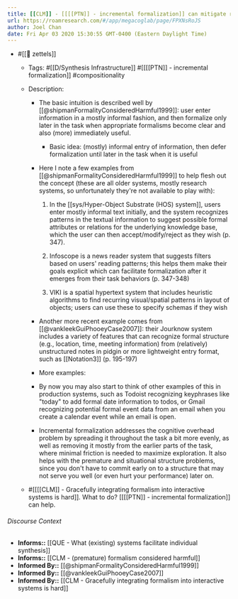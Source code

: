 ```yaml
---
title: [[CLM]] - [[[[PTN]] - incremental formalization]] can mitigate risks of formalism in interactive systems
url: https://roamresearch.com/#/app/megacoglab/page/FPXNsRoJS
author: Joel Chan
date: Fri Apr 03 2020 15:30:55 GMT-0400 (Eastern Daylight Time)
---
```


- #[[🌲 zettels]]

    - Tags:  #[[D/Synthesis Infrastructure]] #[[[[PTN]] - incremental formalization]] #compositionality

    - Description:

        - The basic intuition is described well by [[@shipmanFormalityConsideredHarmful1999]]: user enter information in a mostly informal fashion, and then formalize only later in the task when appropriate formalisms become clear and also (more) immediately useful.

            - Basic idea: (mostly) informal entry of information, then defer formalization until later in the task when it is useful

        - Here I note a few examples from [[@shipmanFormalityConsideredHarmful1999]] to help flesh out the concept (these are all older systems, mostly research systems, so unfortunately they're not available to play with):

            1. In the [[sys/Hyper-Object Substrate (HOS) system]], users enter mostly informal text initially, and the system recognizes patterns in the textual information to suggest possible formal attributes or relations for the underlying knowledge base, which the user can then accept/modify/reject as they wish (p. 347).

            1. Infoscope is a news reader system that suggests filters based on users' reading patterns; this helps them make their goals explicit which can facilitate formalization after it emerges from their task behaviors (p. 347-348)

            1. VIKI is a spatial hypertext system that includes heuristic algorithms to find recurring visual/spatial patterns in layout of objects; users can use these to specify schemas if they wish

        - Another more recent example comes from [[@vankleekGuiPhooeyCase2007]]: their Jourknow system includes a variety of features that can recognize formal structure (e.g., location, time, meeting information) from (relatively) unstructured notes in pidgin or more lightweight entry format, such as [[Notation3]] (p. 195-197)

        - More examples:

        - By now you may also start to think of other examples of this in production systems, such as Todoist recognizing keyphrases like "today" to add formal date information to todos, or Gmail recognizing potential formal event data from an email when you create a calendar event while an email is open.

        - Incremental formalization addresses the cognitive overhead problem by spreading it throughout the task a bit more evenly, as well as removing it mostly from the earlier parts of the task, where minimal friction is needed to maximize exploration. It also helps with the premature and situational structure problems, since you don't have to commit early on to a structure that may not serve you well (or even hurt your performance) later on.

    - #[[[[CLM]] - Gracefully integrating formalism into interactive systems is hard]]. What to do? [[[[PTN]] - incremental formalization]] can help.

###### Discourse Context

- **Informs::** [[QUE - What (existing) systems facilitate individual synthesis]]
- **Informs::** [[CLM - (premature) formalism considered harmful]]
- **Informed By::** [[@shipmanFormalityConsideredHarmful1999]]
- **Informed By::** [[@vankleekGuiPhooeyCase2007]]
- **Informed By::** [[CLM - Gracefully integrating formalism into interactive systems is hard]]
